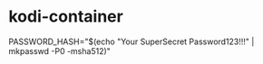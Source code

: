 # kodi-container

PASSWORD_HASH="$(echo "Your SuperSecret Password123!!!" | mkpasswd -P0 -msha512)"
